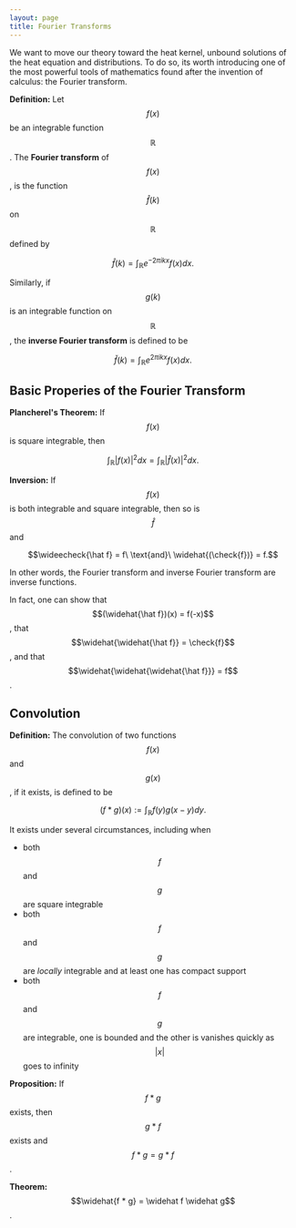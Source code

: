```yaml
---
layout: page
title: Fourier Transforms
---
```


We want to move our theory toward the heat kernel, unbound solutions of the heat equation and distributions.
To do so, its worth introducing one of the most powerful tools of mathematics found after the invention of calculus: the Fourier transform.

**Definition:** Let $$f(x)$$ be an integrable function $$\mathbb R$$.  The **Fourier transform** of $$f(x)$$, is the function $$\widehat{f}(k)$$ on $$\mathbb{R}$$ defined by

$$\hat{f}(k) = \int_{\mathbb{R}} e^{-2\pi i kx}f(x)dx.$$

Similarly, if $$g(k)$$ is an integrable function on $$\mathbb{R}$$, the **inverse Fourier transform** is defined to be

$$\check{f}(k) = \int_{\mathbb{R}} e^{2\pi i kx}f(x)dx.$$


## Basic Properies of the Fourier Transform

**Plancherel's Theorem:**  If $$f(x)$$ is square integrable, then

$$\int_{\mathbb R} \lvert f(x)\rvert^2 dx = \int_{\mathbb R} \lvert \hat f(x)\rvert^2 dx.$$

**Inversion:** If $$f(x)$$ is both integrable and square integrable, then so is $$\widehat f$$ and

$$\wideecheck{\hat f} = f\ \text{and}\ \widehat{(\check{f})} = f.$$

In other words, the Fourier transform and inverse Fourier transform are inverse functions.

In fact, one can show that $$(\widehat{\hat f})(x) = f(-x)$$, that $$\widehat{\widehat{\hat f}} = \check{f}$$, and that $$\widehat{\widehat{\widehat{\hat f}}} = f$$.

## Convolution

**Definition:** The convolution of two functions $$f(x)$$ and $$g(x)$$, if it exists, is defined to be

$$(f * g)(x) := \int_{\mathbb R} f(y)g(x-y)dy.$$

It exists under several circumstances, including when
* both $$f$$ and $$g$$ are square integrable
* both $$f$$ and $$g$$ are *locally* integrable and at least one has compact support
* both $$f$$ and $$g$$ are integrable, one is bounded and the other is vanishes quickly as $$\lvert x\rvert$$ goes to infinity

**Proposition:** If $$f * g$$ exists, then $$g * f$$ exists and $$f * g = g * f$$.

**Theorem:** $$\widehat{f * g} = \widehat f \widehat g$$.

